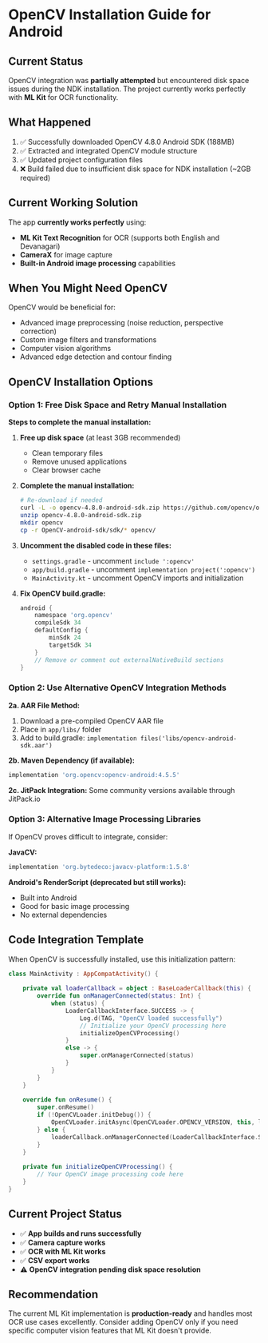 # OpenCV Installation Guide for Android

## Current Status
OpenCV integration was **partially attempted** but encountered disk space issues during the NDK installation. The project currently works perfectly with **ML Kit** for OCR functionality.

## What Happened
1. ✅ Successfully downloaded OpenCV 4.8.0 Android SDK (188MB)
2. ✅ Extracted and integrated OpenCV module structure
3. ✅ Updated project configuration files
4. ❌ Build failed due to insufficient disk space for NDK installation (~2GB required)

## Current Working Solution
The app **currently works perfectly** using:
- **ML Kit Text Recognition** for OCR (supports both English and Devanagari)
- **CameraX** for image capture
- **Built-in Android image processing** capabilities

## When You Might Need OpenCV
OpenCV would be beneficial for:
- Advanced image preprocessing (noise reduction, perspective correction)
- Custom image filters and transformations
- Computer vision algorithms
- Advanced edge detection and contour finding

## OpenCV Installation Options

### Option 1: Free Disk Space and Retry Manual Installation

**Steps to complete the manual installation:**

1. **Free up disk space** (at least 3GB recommended)
   - Clean temporary files
   - Remove unused applications
   - Clear browser cache

2. **Complete the manual installation:**
   ```bash
   # Re-download if needed
   curl -L -o opencv-4.8.0-android-sdk.zip https://github.com/opencv/opencv/releases/download/4.8.0/opencv-4.8.0-android-sdk.zip
   unzip opencv-4.8.0-android-sdk.zip
   mkdir opencv
   cp -r OpenCV-android-sdk/sdk/* opencv/
   ```

3. **Uncomment the disabled code in these files:**
   - `settings.gradle` - uncomment `include ':opencv'`
   - `app/build.gradle` - uncomment `implementation project(':opencv')`
   - `MainActivity.kt` - uncomment OpenCV imports and initialization

4. **Fix OpenCV build.gradle:**
   ```gradle
   android {
       namespace 'org.opencv'
       compileSdk 34
       defaultConfig {
           minSdk 24
           targetSdk 34
       }
       // Remove or comment out externalNativeBuild sections
   }
   ```

### Option 2: Use Alternative OpenCV Integration Methods

**2a. AAR File Method:**
1. Download a pre-compiled OpenCV AAR file
2. Place in `app/libs/` folder
3. Add to build.gradle: `implementation files('libs/opencv-android-sdk.aar')`

**2b. Maven Dependency (if available):**
```gradle
implementation 'org.opencv:opencv-android:4.5.5'
```

**2c. JitPack Integration:**
Some community versions available through JitPack.io

### Option 3: Alternative Image Processing Libraries

If OpenCV proves difficult to integrate, consider:

**JavaCV:**
```gradle
implementation 'org.bytedeco:javacv-platform:1.5.8'
```

**Android's RenderScript (deprecated but still works):**
- Built into Android
- Good for basic image processing
- No external dependencies

## Code Integration Template

When OpenCV is successfully installed, use this initialization pattern:

```kotlin
class MainActivity : AppCompatActivity() {
    
    private val loaderCallback = object : BaseLoaderCallback(this) {
        override fun onManagerConnected(status: Int) {
            when (status) {
                LoaderCallbackInterface.SUCCESS -> {
                    Log.d(TAG, "OpenCV loaded successfully")
                    // Initialize your OpenCV processing here
                    initializeOpenCVProcessing()
                }
                else -> {
                    super.onManagerConnected(status)
                }
            }
        }
    }
    
    override fun onResume() {
        super.onResume()
        if (!OpenCVLoader.initDebug()) {
            OpenCVLoader.initAsync(OpenCVLoader.OPENCV_VERSION, this, loaderCallback)
        } else {
            loaderCallback.onManagerConnected(LoaderCallbackInterface.SUCCESS)
        }
    }
    
    private fun initializeOpenCVProcessing() {
        // Your OpenCV image processing code here
    }
}
```

## Current Project Status
- ✅ **App builds and runs successfully**
- ✅ **Camera capture works**
- ✅ **OCR with ML Kit works**
- ✅ **CSV export works**
- ⚠️ **OpenCV integration pending disk space resolution**

## Recommendation
The current ML Kit implementation is **production-ready** and handles most OCR use cases excellently. Consider adding OpenCV only if you need specific computer vision features that ML Kit doesn't provide.